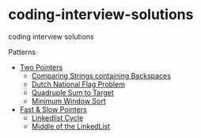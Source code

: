 # coding-interview-solutions
coding interview solutions

Patterns
- [Two Pointers](pattern-two-pointers/)
  - [Comparing Strings containing Backspaces](pattern-two-pointers/comparing-strings-containing-backspaces.md)
  - [Dutch National Flag Problem](pattern-two-pointers/dutch-national-flag-problem.md)
  - [Quadruple Sum to Target](pattern-two-pointers/quadruple-sum-to-target.md)
  - [Minimum Window Sort](pattern-two-pointers/minimum-window-sort.md)
- [Fast & Slow Pointers](fast-and-slow-pointers/)
  - [Linkedlist Cycle](fast-and-slow-pointers/linkedlist-cycle.md)
  - [Middle of the LinkedList](fast-and-slow-pointers/middle-of-the-linkedlist.md)
